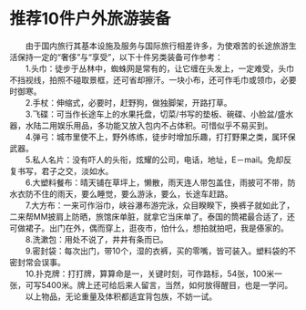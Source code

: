 # 推荐10件户外旅游装备  
  
&emsp;&emsp;由于国内旅行其基本设施及服务与国际旅行相差许多，为使艰苦的长途旅游生活保持一定的“奢侈”与“享受”，以下十件另类装备可作参考：  
&emsp;&emsp;1.头巾：徒步于丛林中，蜘蛛网是常有的，让它缠在头发上，一定难受，头巾不挡视线，拍照不碰取景框，还可省却擦汗。一块小布，还可作毛巾或领巾，必要时御寒。  
&emsp;&emsp;2.手杖：伸缩式，必要时，赶野狗，做独脚架，开路打草。  
&emsp;&emsp;3.飞碟：可当作长途车上的水果托盘，切菜/书写的垫板、碗碟、小脸盆/盛水器，水陆二用娱乐用品，多功能又放入包内不占体积。可惜似乎不易买到。  
&emsp;&emsp;4.弹弓：城市里使不上，野外练练，徒步时增加乐趣，打打野果之类，属环保武器。  
&emsp;&emsp;5.私人名片：没有吓人的头衔，炫耀的公司，电话，地址，E－mail。免却反复书写，君子之交，淡如水。  
&emsp;&emsp;6.大塑料餐布：晴天铺在草坪上，懒散，雨天连人带包盖住，雨披可不带，防水衣防不住的雨天，要么睡觉，要么游泳，要么，长途车赶路。  
&emsp;&emsp;7.大方布：一来可作浴巾，峡谷瀑布游完泳，众目睽睽下，换裤子就如此了，二来帮MM披肩上防晒，旅馆床单脏，就拿它当床单了。泰国的筒裙最合适了，还可做裙子。出门在外，偶而穿上，逛夜市，怕什么，想拍就拍吧，我是傣家的。  
&emsp;&emsp;8.洗漱包：用处不说了，井井有条而已。  
&emsp;&emsp;9.密封袋：每次出门，带10个，湿的衣裤，买的零嘴，皆可装入。塑料袋的不密封常会误事。  
&emsp;&emsp;10.扑克牌：打打牌，算算命是一，关键时刻，可作路标，54张，100米一张，可写5400米。牌上还可给后来人留言，当然，如何放得醒目，也是一学问。  
&emsp;&emsp;以上物品，无论重量及体积都适宜背包族，不妨一试。
